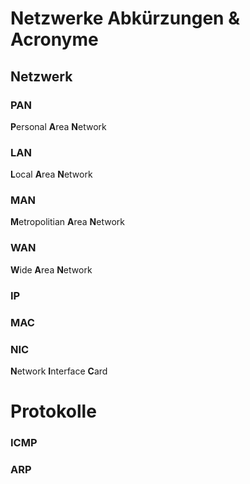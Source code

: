 # Netzwerke Abkürzungen & Acronyme


## Netzwerk

### PAN

**P**ersonal **A**rea **N**etwork


### LAN

**L**ocal **A**rea **N**etwork

### MAN

**M**etropolitian **A**rea **N**etwork


### WAN

**W**ide **A**rea **N**etwork


### IP

### MAC



### NIC

**N**etwork **I**nterface **C**ard


# Protokolle

### ICMP

### ARP

